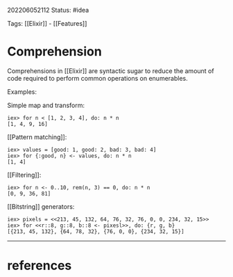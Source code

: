 202206052112
Status: #idea

Tags: [[Elixir]] - [[Features]]

# Comprehension
Comprehensions in [[Elixir]] are syntactic sugar to reduce the amount of code required to perform common operations on enumerables. 

Examples: 

Simple map and transform:
```
iex> for n < [1, 2, 3, 4], do: n * n
[1, 4, 9, 16]
```

[[Pattern matching]]:
```
iex> values = [good: 1, good: 2, bad: 3, bad: 4]
iex> for {:good, n} <- values, do: n * n
[1, 4]
```

[[Filtering]]:
```
iex> for n <- 0..10, rem(n, 3) == 0, do: n * n
[0, 9, 36, 81]
```

[[Bitstring]] generators:

```
iex> pixels = <<213, 45, 132, 64, 76, 32, 76, 0, 0, 234, 32, 15>>
iex> for <<r::8, g::8, b::8 <- pixesl>>, do: {r, g, b}
[{213, 45, 132}, {64, 78, 32}, {76, 0, 0}, {234, 32, 15}]
```

---
# references